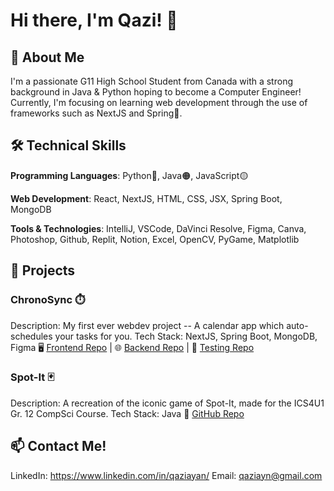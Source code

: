 # Hi there, I'm Qazi! 👋 

## 🚀 About Me
I'm a passionate G11 High School Student from Canada with a strong background in Java & Python hoping to become a Computer Engineer! Currently, I'm focusing on learning web development through the use of frameworks such as NextJS and Spring🌿.

## 🛠️ Technical Skills
**Programming Languages**: 
Python🔵, Java🟠, JavaScript🟡

**Web Development**: 
React, NextJS, HTML, CSS, JSX, Spring Boot, MongoDB

**Tools & Technologies**: 
IntelliJ, VSCode, DaVinci Resolve, Figma, Canva, Photoshop, Github, Replit, Notion, Excel, OpenCV, PyGame, Matplotlib

## 📂 Projects
### ChronoSync ⏱️
Description: My first ever webdev project -- A calendar app which auto-schedules your tasks for you.
Tech Stack: NextJS, Spring Boot, MongoDB, Figma
🖥️ [Frontend Repo](https://github.com/insomnic123/cs-calendar-app) | 🌐 [Backend Repo](https://github.com/insomnic123/cs-calender-app-backend) | 🔨 [Testing Repo](https://github.com/insomnic123/CS-Calendar-App-Functionality-Testing)

### Spot-It 🃏
Description: A recreation of the iconic game of Spot-It, made for the ICS4U1 Gr. 12 CompSci Course.
Tech Stack: Java
🔗 [GitHub Repo](https://github.com/insomnic123/Java-Spot-It)

## 📫 Contact Me!
LinkedIn: https://www.linkedin.com/in/qaziayan/ 
Email: qaziayn@gmail.com
